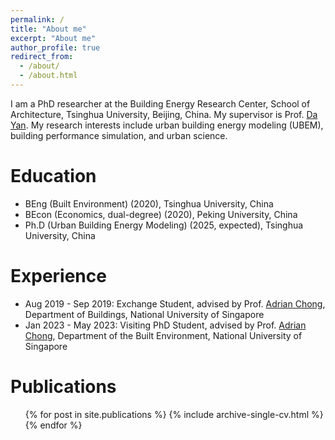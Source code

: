 ```yaml
---
permalink: /
title: "About me"
excerpt: "About me"
author_profile: true
redirect_from: 
  - /about/
  - /about.html
---
```


I am a PhD researcher at the Building Energy Research Center, School of Architecture, Tsinghua University, Beijing, China. My supervisor is Prof. [Da Yan](http://www.arch.tsinghua.edu.cn/info/Building%20Science%20and%20Technology/1818). My research interests include urban building energy modeling (UBEM), building performance simulation, and urban science.

Education
======
* BEng (Built Environment) (2020), Tsinghua University, China
* BEcon (Economics, dual-degree) (2020), Peking University, China
* Ph.D (Urban Building Energy Modeling) (2025, expected), Tsinghua University, China

Experience
======
* Aug 2019 - Sep 2019: Exchange Student, advised by Prof. [Adrian Chong](https://blog.nus.edu.sg/adrianchong/), Department of Buildings, National University of Singapore
* Jan 2023 - May 2023: Visiting PhD Student, advised by Prof. [Adrian Chong](https://blog.nus.edu.sg/adrianchong/), Department of the Built Environment, National University of Singapore

Publications
======
  <ul>{% for post in site.publications %}
    {% include archive-single-cv.html %}
  {% endfor %}</ul>








&nbsp;&nbsp;&nbsp;&nbsp;&nbsp;&nbsp;&nbsp;&nbsp;
<script type="text/javascript" id="clustrmaps" src="//clustrmaps.com/map_v2.js?d=PFU6Ji0TJRInoxecPdYQyfDOLKdR-IRXZkG_6wBn4zw&cl=ffffff&w=350&t=tt&cmo=ff5353&cmn=ff5353"></script>



